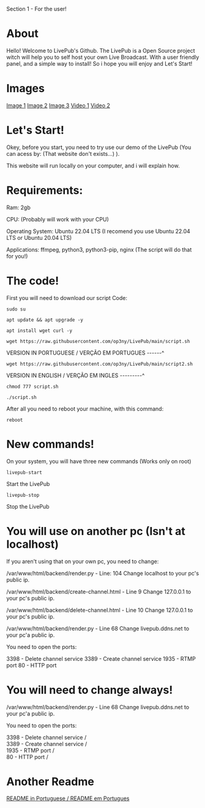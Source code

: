 Section 1 - For the user!

# About

Hello! Welcome to LivePub's Github. The LivePub is a Open Source project witch will help you to self host your own Live Broadcast. With a user friendly panel, and a simple way to install! So i hope you will enjoy and Let's Start!


# Images

[Image 1](https://github.com/op3ny/LivePub/blob/main/images/Screenshot%20from%202024-07-16%2014-31-57.png)
[Image 2](https://github.com/op3ny/LivePub/blob/main/images/Screenshot%20from%202024-07-16%2014-31-49.png)
[Image 3](https://github.com/op3ny/LivePub/blob/main/images/Screenshot%20from%202024-07-16%2014-32-08.png)
[Video 1](https://github.com/op3ny/LivePub/raw/main/images/Screencast%20from%202024-07-16%2014-30-46.mp4)
[Video 2](https://github.com/op3ny/LivePub/raw/main/images/Screencast%20from%202024-07-16%2014-31-14.mp4)






# Let's Start!

Okey, before you start, you need to try use our demo of the LivePub (You can acess by: (That website don't exists...) ).

This website will run locally on your computer, and i will explain how.

# Requirements:

Ram: 2gb

CPU: (Probably will work with your CPU)

Operating System: Ubuntu 22.04 LTS (I recomend you use Ubuntu 22.04 LTS or Ubuntu 20.04 LTS)

Applications: ffmpeg, python3, python3-pip, nginx (The script will do that for you!)


# The code!

First you will need to download our script
Code: 
```
sudo su
```
```
apt update && apt upgrade -y
```
```
apt install wget curl -y
```
```
wget https://raw.githubusercontent.com/op3ny/LivePub/main/script.sh
```
VERSION IN PORTUGUESE / VERÇÃO EM PORTUGUES ------^

```
wget https://raw.githubusercontent.com/op3ny/LivePub/main/script2.sh
```
VERSION IN ENGLISH / VERÇÃO EM INGLES ---------^
```
chmod 777 script.sh
```
```
./script.sh
```

After all you need to reboot your machine, with this command:
```
reboot
```

# New commands!

On your system, you will have three new commands (Works only on root)
```
livepub-start
```
Start the LivePub
```
livepub-stop
```
Stop the LivePub


# You will use on another pc (Isn't at localhost)

If you aren't using that on your own pc, you need to change:

/var/www/html/backend/render.py - Line: 104
Change localhost to your pc's public ip.

/var/www/html/backend/create-channel.html - Line 9
Change 127.0.0.1 to your pc's public ip.

/var/www/html/backend/delete-channel.html - Line 10
Change 127.0.0.1 to your pc's public ip.

/var/www/html/backend/render.py - Line 68
Change livepub.ddns.net to your pc'a public ip.

You need to open the ports:

3398 - Delete channel service
3389 - Create channel service
1935 - RTMP port
80 - HTTP port

# You will need to change always!

/var/www/html/backend/render.py - Line 68
Change livepub.ddns.net to your pc'a public ip.

You need to open the ports:

3398 - Delete channel service  /  
3389 - Create channel service  /  
1935 - RTMP port  /  
80 - HTTP port  /  



# Another Readme

[README in Portuguese / README em Portugues](README-pt-br.md)
